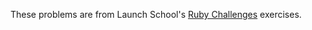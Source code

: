 These problems are from Launch School's [Ruby Challenges](https://launchschool.com/exercises) exercises.